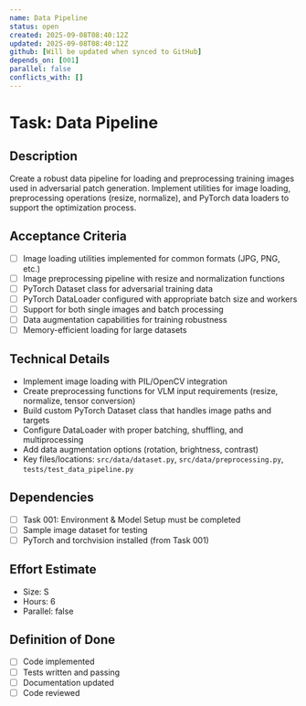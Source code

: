 ```yaml
---
name: Data Pipeline
status: open
created: 2025-09-08T08:40:12Z
updated: 2025-09-08T08:40:12Z
github: [Will be updated when synced to GitHub]
depends_on: [001]
parallel: false
conflicts_with: []
---
```


# Task: Data Pipeline

## Description
Create a robust data pipeline for loading and preprocessing training images used in adversarial patch generation. Implement utilities for image loading, preprocessing operations (resize, normalize), and PyTorch data loaders to support the optimization process.

## Acceptance Criteria
- [ ] Image loading utilities implemented for common formats (JPG, PNG, etc.)
- [ ] Image preprocessing pipeline with resize and normalization functions
- [ ] PyTorch Dataset class for adversarial training data
- [ ] PyTorch DataLoader configured with appropriate batch size and workers
- [ ] Support for both single images and batch processing
- [ ] Data augmentation capabilities for training robustness
- [ ] Memory-efficient loading for large datasets

## Technical Details
- Implement image loading with PIL/OpenCV integration
- Create preprocessing functions for VLM input requirements (resize, normalize, tensor conversion)
- Build custom PyTorch Dataset class that handles image paths and targets
- Configure DataLoader with proper batching, shuffling, and multiprocessing
- Add data augmentation options (rotation, brightness, contrast)
- Key files/locations: `src/data/dataset.py`, `src/data/preprocessing.py`, `tests/test_data_pipeline.py`

## Dependencies
- [ ] Task 001: Environment & Model Setup must be completed
- [ ] Sample image dataset for testing
- [ ] PyTorch and torchvision installed (from Task 001)

## Effort Estimate
- Size: S
- Hours: 6
- Parallel: false

## Definition of Done
- [ ] Code implemented
- [ ] Tests written and passing
- [ ] Documentation updated
- [ ] Code reviewed